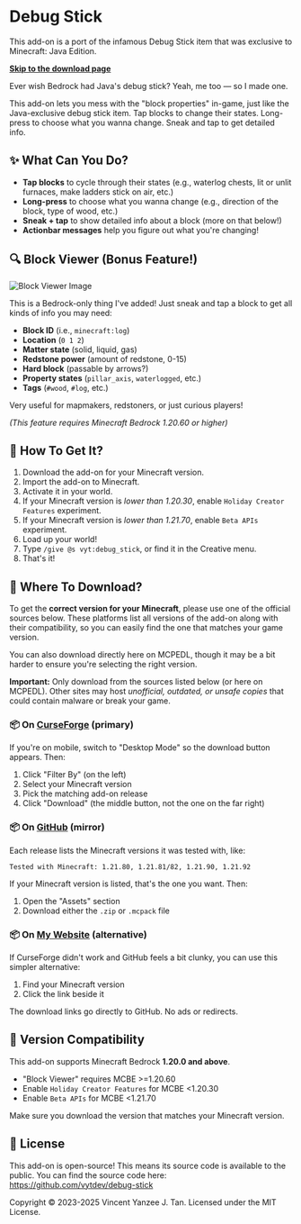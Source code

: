 # Debug Stick

This add-on is a port of the infamous Debug Stick item that was
exclusive to Minecraft: Java Edition.

[**Skip to the download page**][curseforge-dl]

Ever wish Bedrock had Java's debug stick? Yeah, me too &mdash; so I made one.

This add-on lets you mess with the "block properties" in-game, just like the
Java-exclusive debug stick item. Tap blocks to change their states. Long-press
to choose what you wanna change. Sneak and tap to get detailed info.

## ✨ What Can You Do?

- **Tap blocks** to cycle through their states (e.g., waterlog chests, lit
  or unlit furnaces, make ladders stick on air, etc.)
- **Long-press** to choose what you wanna change (e.g., direction of the
  block, type of wood, etc.)
- **Sneak + tap** to show detailed info about a block (more on that below!)
- **Actionbar messages** help you figure out what you're changing!

## 🔍 Block Viewer (Bonus Feature!)

![Block Viewer Image][img-blk-viewer]

This is a Bedrock-only thing I've added! Just sneak and tap a block to get all
kinds of info you may need:

- **Block ID** (i.e., `minecraft:log`)
- **Location** (`0 1 2`)
- **Matter state** (solid, liquid, gas)
- **Redstone power** (amount of redstone, 0-15)
- **Hard block** (passable by arrows?)
- **Property states** (`pillar_axis`, `waterlogged`, etc.)
- **Tags** (`#wood`, `#log`, etc.)

Very useful for mapmakers, redstoners, or just curious players!

*(This feature requires Minecraft Bedrock 1.20.60 or higher)*

## 🎁 How To Get It?

1. Download the add-on for your Minecraft version.
2. Import the add-on to Minecraft.
3. Activate it in your world.
4. If your Minecraft version is *lower than 1.20.30*, enable
   `Holiday Creator Features` experiment.
5. If your Minecraft version is *lower than 1.21.70*, enable
   `Beta APIs` experiment.
6. Load up your world!
7. Type `/give @s vyt:debug_stick`, or find it in the Creative menu.
8. That's it!

## 📂 Where To Download?

To get the **correct version for your Minecraft**, please use one of the
official sources below. These platforms list all versions of the add-on
along with their compatibility, so you can easily find the one that matches
your game version.

You can also download directly here on MCPEDL, though it may be a bit
harder to ensure you're selecting the right version.

**Important:** Only download from the sources listed below (or here on
MCPEDL). Other sites may host *unofficial, outdated, or unsafe copies*
that could contain malware or break your game.

### 📦 On [CurseForge][curseforge-dl] (primary)

If you're on mobile, switch to "Desktop Mode" so the download button
appears. Then:

1. Click "Filter By" (on the left)
2. Select your Minecraft version
3. Pick the matching add-on release
4. Click "Download" (the middle button, not the one on the far right)

### 📦 On [GitHub][github-dl] (mirror)

Each release lists the Minecraft versions it was tested with, like:

`Tested with Minecraft: 1.21.80, 1.21.81/82, 1.21.90, 1.21.92`

If your Minecraft version is listed, that's the one you want. Then:

1. Open the "Assets" section
2. Download either the `.zip` or `.mcpack` file

### 📦 On [My Website][website-dl] (alternative)

If CurseForge didn't work and GitHub feels a bit clunky, you can use this
simpler alternative:

1. Find your Minecraft version
2. Click the link beside it

The download links go directly to GitHub. No ads or redirects.

## 🧱 Version Compatibility

This add-on supports Minecraft Bedrock **1.20.0 and above**.

- "Block Viewer" requires MCBE >=1.20.60
- Enable `Holiday Creator Features` for MCBE <1.20.30
- Enable `Beta APIs` for MCBE <1.21.70

Make sure you download the version that matches your Minecraft version.

## 📜 License

This add-on is open-source! This means its source code is available to the
public. You can find the source code here:
https://github.com/vytdev/debug-stick

Copyright &copy; 2023-2025 Vincent Yanzee J. Tan.
Licensed under the MIT License.


<!-- long links -->

[img-blk-viewer]: https://raw.github.com/vytdev/debug-stick/master/doc/img1.jpeg

[curseforge-dl]: https://www.curseforge.com/minecraft-bedrock/addons/debug-stick/files
[github-dl]: https://github.com/vytdev/debug-stick/releases
[website-dl]: https://vytdev.github.io/download-debug-stick

<!--
Should've used these earlier...

[lnk-website-dl]: https://direct-link.net/1373084/EMeQm1IBE4wK
[lnk-curseforge-dl]: https://link-hub.net/1373084/Ac5n1vWxuSms
[lnk-github-dl]: https://direct-link.net/1373084/hhcQIngXp7Fc
-->
